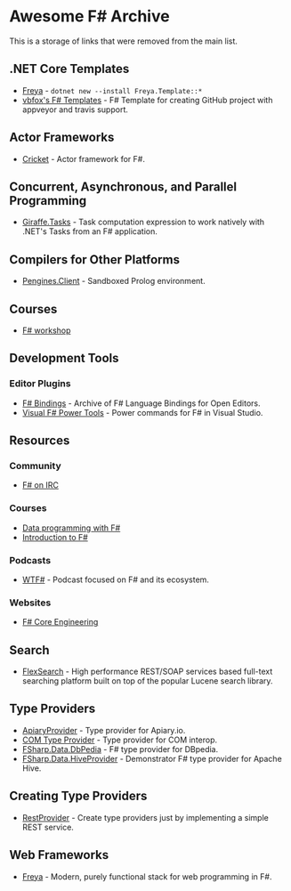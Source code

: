 ﻿Awesome F# Archive
==================
This is a storage of links that were removed from the main list.

## .NET Core Templates
- [Freya](https://freya.io) - `dotnet new --install Freya.Template::*`
- [vbfox's F# Templates](https://github.com/vbfox/FSharpTemplates) - F# Template for creating GitHub project with appveyor and travis support.

## Actor Frameworks
- [Cricket](https://github.com/fsprojects/Cricket) - Actor framework for F#.

## Concurrent, Asynchronous, and Parallel Programming
- [Giraffe.Tasks](https://github.com/giraffe-fsharp/giraffe.tasks) - Task computation expression to work natively with .NET's Tasks from an F# application.

## Compilers for Other Platforms
- [Pengines.Client](https://github.com/ninjarobot/Pengines.Client) - Sandboxed Prolog environment.

## Courses
- [F# workshop](http://www.fsharpworkshop.com/)

## Development Tools

### Editor Plugins
- [F# Bindings](https://github.com/fsharp/fsharpbinding) - Archive of F# Language Bindings for Open Editors.
- [Visual F# Power Tools](https://github.com/fsprojects/VisualFSharpPowerTools) - Power commands for F# in Visual Studio.

## Resources

### Community
- [F# on IRC](http://webchat.freenode.net/?channels=%23%23fsharp)

### Courses
- [Data programming with F#](https://www.udemy.com/course/data-programming-with-f/)
- [Introduction to F#](https://fsharp.tv/courses/fsharp-programming-intro/)

### Podcasts
- [WTF#](https://wtfsharp.net) - Podcast focused on F# and its ecosystem.

### Websites
- [F# Core Engineering](http://fsharp.github.io/)

## Search
- [FlexSearch](https://github.com/flexsearch/flexsearch) - High performance REST/SOAP services based full-text searching platform built on top of the popular Lucene search library.

## Type Providers
- [ApiaryProvider](https://github.com/fsprojects/ApiaryProvider) - Type provider for Apiary.io.
- [COM Type Provider](https://github.com/fsprojects/FSharp.Interop.ComProvider) - Type provider for COM interop.
- [FSharp.Data.DbPedia](https://github.com/fsprojects/FSharp.Data.DbPedia) - F# type provider for DBpedia.
- [FSharp.Data.HiveProvider](https://github.com/fsprojects/FSharp.Data.HiveProvider) - Demonstrator F# type provider for Apache Hive.

## Creating Type Providers
- [RestProvider](https://github.com/fsprojects/RestProvider) - Create type providers just by implementing a simple REST service.

## Web Frameworks
- [Freya](https://github.com/xyncro/freya) - Modern, purely functional stack for web programming in F#.
